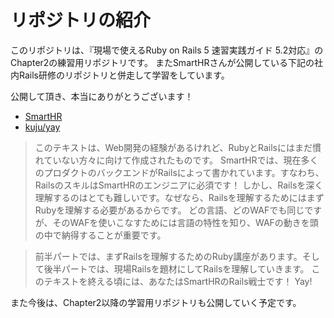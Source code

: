 # リポジトリの紹介

このリポジトリは、『現場で使えるRuby on Rails 5 速習実践ガイド 5.2対応』のChapter2の練習用リポジトリです。
またSmartHRさんが公開している下記の社内Rails研修のリポジトリと併走して学習をしています。

公開して頂き、本当にありがとうございます！

- [SmartHR](https://smarthr.jp/)
- [kuju/yay](https://github.com/kufu/yay)

>このテキストは、Web開発の経験があるけれど、RubyとRailsにはまだ慣れていない方々に向けて作成されたものです。 SmartHRでは、現在多くのプロダクトのバックエンドがRailsによって書かれています。すなわち、RailsのスキルはSmartHRのエンジニアに必須です！ しかし、Railsを深く理解するのはとても難しいです。なぜなら、Railsを理解するためにはまずRubyを理解する必要があるからです。 どの言語、どのWAFでも同じですが、そのWAFを使いこなすためには言語の特性を知り、WAFの動きを頭の中で納得することが重要です。

>前半パートでは、まずRailsを理解するためのRuby講座があります。そして後半パートでは、現場Railsを題材にしてRailsを理解していきます。 このテキストを終える頃には、あなたはSmartHRのRails戦士です！ Yay!


また今後は、Chapter2以降の学習用リポジトリも公開していく予定です。